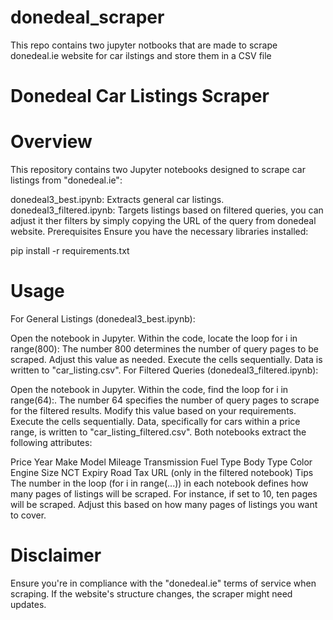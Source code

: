 # donedeal_scraper
  This repo contains two jupyter notbooks that are made to scrape donedeal.ie website for car ilstings and store them in a CSV file

  # Donedeal Car Listings Scraper
  # Overview
  This repository contains two Jupyter notebooks designed to scrape car listings from "donedeal.ie":

  donedeal3_best.ipynb: Extracts general car listings.
  donedeal3_filtered.ipynb: Targets listings based on filtered queries, you can adjust it ther filters by simply copying the URL of the query from donedeal website.
  Prerequisites
  Ensure you have the necessary libraries installed:

  pip install -r requirements.txt
  # Usage
  For General Listings (donedeal3_best.ipynb):

  Open the notebook in Jupyter.
  Within the code, locate the loop for i in range(800): The number 800 determines the number of query pages to be scraped. Adjust this value as needed.
  Execute the cells sequentially.
  Data is written to "car_listing.csv".
  For Filtered Queries (donedeal3_filtered.ipynb):

  Open the notebook in Jupyter.
  Within the code, find the loop for i in range(64):. The number 64 specifies the number of query pages to scrape for the filtered results. Modify this value based on your requirements.
  Execute the cells sequentially.
  Data, specifically for cars within a price range, is written to "car_listing_filtered.csv".
  Both notebooks extract the following attributes:

  Price
  Year
  Make
  Model
  Mileage
  Transmission
  Fuel Type
  Body Type
  Color
  Engine Size
  NCT Expiry
  Road Tax
  URL (only in the filtered notebook)
  Tips
  The number in the loop (for i in range(...)) in each notebook defines how many pages of listings will be scraped. For instance, if set to 10, ten pages will be scraped. Adjust this   based on how many pages of listings you want to cover.
  # Disclaimer
  Ensure you're in compliance with the "donedeal.ie" terms of service when scraping. If the website's structure changes, the scraper might need updates.

